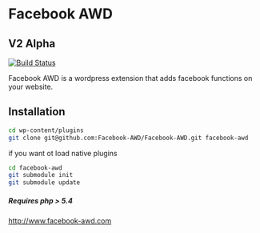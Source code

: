 Facebook AWD
=========

V2 Alpha
----

[![Build Status](https://travis-ci.org/Facebook-AWD/Facebook-AWD.svg?branch=Version2)](https://travis-ci.org/Facebook-AWD/Facebook-AWD)

Facebook AWD is a wordpress extension that adds facebook functions on your website.

Installation
--------------

```sh
cd wp-content/plugins
git clone git@github.com:Facebook-AWD/Facebook-AWD.git facebook-awd

```
if you want ot load native plugins

```sh
cd facebook-awd
git submodule init
git submodule update
```


##### Requires php > 5.4

http://www.facebook-awd.com